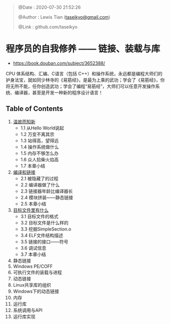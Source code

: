 > @Date    : 2020-07-30 21:52:26
>
> @Author  : Lewis Tian (taseikyo@gmail.com)
>
> @Link    : github.com/taseikyo

# 程序员的自我修养 —— 链接、装载与库

- https://book.douban.com/subject/3652388/

CPU 体系结构、汇编、C语言（包括 C++）和操作系统，永远都是编程大师们的护身法宝，就如同少林寺的《易筋经》，是最为上乘的武功；学会了《易筋经》，你将无所不能，任你创造武功；学会了编程“易筋经”，大师们可以任意开发操作系统、编译器，甚至是开发一种新的程序设计语言！

## Table of Contents

1. [温故而知新](src/01.温故而知新.md)
	- 1.1 从Hello World说起
	- 1.2 万变不离其宗
	- 1.3 站得高，望得远
	- 1.4 操作系统做什么
	- 1.5 内存不够怎么办
	- 1.6 众人拾柴火焰高
	- 1.7 本章小结
2. [编译和链接](src/02.静态链接.md)
	- 2.1 被隐藏了的过程
	- 2.2 编译器做了什么
	- 2.3 链接器年龄比编译器长
	- 2.4 模块拼装——静态链接
	- 2.5 本章小结
3. [目标文件里有什么](src/03.目标文件里有什么.md)
	- 3.1 目标文件的格式
	- 3.2 目标文件是什么样的
	- 3.3 挖掘SimpleSection.o
	- 3.4 ELF文件结构描述
	- 3.5 链接的接口——符号
	- 3.6 调试信息
	- 3.7 本章小结
4. 静态链接
5. Windows PE/COFF
6. 可执行文件的装载与进程
7. 动态链接
8. Linux共享库的组织
9. Windows下的动态链接
10. 内存
11. 运行库
12. 系统调用与APl
13. 运行库实现